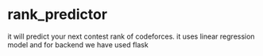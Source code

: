 # rank_predictor
it will predict your next contest rank of codeforces. it uses linear regression model and for backend we have used flask
